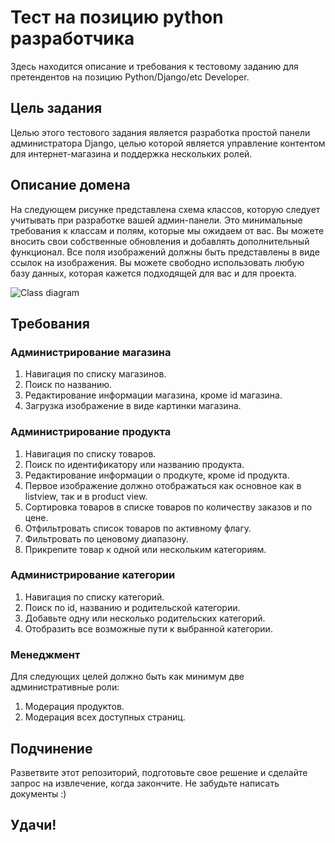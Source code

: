 # Тест на позицию python разработчика 
Здесь находится описание и требования к тестовому заданию для претендентов на позицию Python/Django/etc Developer.

## Цель задания
Целью этого тестового задания является разработка простой панели администратора Django, целью которой является управление контентом для интернет-магазина и поддержка нескольких ролей.

## Описание домена
На следующем рисунке представлена схема классов, которую следует учитывать при разработке вашей админ-панели. Это минимальные требования к классам и полям, которые мы ожидаем от вас. Вы можете вносить свои собственные обновления и добавлять дополнительный функционал. Все поля изображений должны быть представлены в виде ссылок на изображения. Вы можете свободно использовать любую базу данных, которая кажется подходящей для вас и для проекта. 

![Class diagram](https://hb.bizmrg.com/kazanexpress/class_diagram.png)

## Требования
### Администрирование магазина
1. Навигация по списку магазинов.
2. Поиск  по названию.
3. Редактирование информации магазина, кроме id магазина.
4. Загрузка изображение в виде картинки магазина. 

### Администрирование продукта
1. Навигация по списку товаров.
2. Поиск по идентификатору или названию продукта.
3. Редактирование информации о продкуте, кроме id продукта.
4. Первое изображение должно отображаться как основное как в listview, так и в product view.
5. Сортировка товаров в списке товаров по количеству заказов и по цене.
6. Отфильтровать список товаров по активному флагу.
7. Фильтровать по ценовому диапазону.
8. Прикрепите товар к одной или нескольким категориям.

### Администрирование категории
1. Навигация по списку категорий.
2. Поиск по id, названию и родительской категории.
3. Добавьте одну или несколько родительских категорий. 
4. Отобразить все возможные пути к выбранной категории. 

### Менеджмент
Для следующих целей должно быть как минимум две административные роли:
1. Модерация продуктов. 
2. Модерация всех доступных страниц. 

## Подчинение
Разветвите этот репозиторий, подготовьте свое решение и сделайте запрос на извлечение, когда закончите. Не забудьте написать документы :)

## Удачи!
